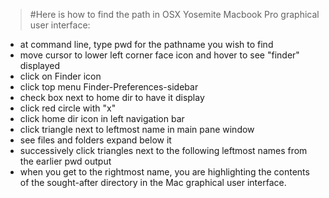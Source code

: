 
>#Here is how to find the path in OSX Yosemite Macbook Pro graphical user interface:

* at command line, type pwd for the pathname you wish to find
* move cursor to lower left corner face icon and hover to see "finder" displayed
* click on Finder icon
* click top menu Finder-Preferences-sidebar
* check box next to home dir to have it display
* click red circle with "x"
* click home dir icon in left navigation bar
* click triangle next to leftmost name in main pane window
* see files and folders expand below it
* successively click triangles next to the following leftmost names from the earlier pwd output
* when you get to the rightmost name, you are highlighting the contents of the sought-after directory in the Mac graphical user interface.

